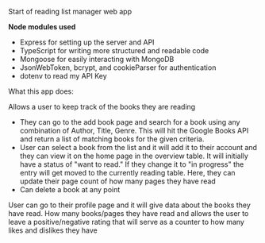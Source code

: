Start of reading list manager web app



**Node modules used**
- Express for setting up the server and API
- TypeScript for writing more structured and readable code
- Mongoose for easily interacting with MongoDB
- JsonWebToken, bcrypt, and cookieParser for authentication
- dotenv to read my API Key


What this app does:

Allows a user to keep track of the books they are reading
  - They can go to the add book page and search for a book using any combination of Author, Title, Genre. This will hit the Google Books API and return a list of matching books for the given criteria.
  - User can select a book from the list and it will add it to their account and they can view it on the home page in the overview table. It will initially have a status of "want to read." If they change it to "in progress" the entry will get moved to the currently reading table. Here, they can update their page count of how many pages they have read
  - Can delete a book at any point

User can go to their profile page and it will give data about the books they have read. How many books/pages they have read and allows the user to leave a positive/negative rating that will serve as a counter to how many likes and dislikes they have
